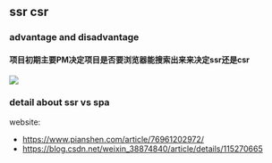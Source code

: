 ## ssr csr

### advantage and disadvantage

#### 项目初期主要PM决定项目是否要浏览器能搜索出来来决定ssr还是csr

<Image src="./v2-98c7d2c7974a1aa694203e3135531e3b_r.jpg">

### detail about ssr vs spa

website:
* https://www.pianshen.com/article/76961202972/
* https://blog.csdn.net/weixin_38874840/article/details/115270665